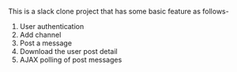 This is a slack clone project that has some basic feature as follows-

1. User authentication
2. Add channel
3. Post a message
4. Download the user post detail
5. AJAX polling of post messages



